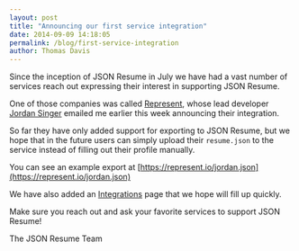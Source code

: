 ```yaml
---
layout: post
title: "Announcing our first service integration"
date: 2014-09-09 14:18:05
permalink: /blog/first-service-integration
author: Thomas Davis
---
```


Since the inception of JSON Resume in July we have had a vast number of services reach out expressing their interest in supporting JSON Resume.

One of those companies was called [Represent](https://represent.io),  whose lead developer [Jordan Singer](https://twitter.com/jsngr) emailed me earlier this week announcing their integration.

So far they have only added support for exporting to JSON Resume, but we hope that in the future users can simply upload their `resume.json` to the service instead of filling out their profile manually.

You can see an example export at [https://represent.io/jordan.json](https://represent.io/jordan.json)

We have also added an [Integrations](/integrations) page that we hope will fill up quickly.

Make sure you reach out and ask your favorite services to support JSON Resume!

The JSON Resume Team
